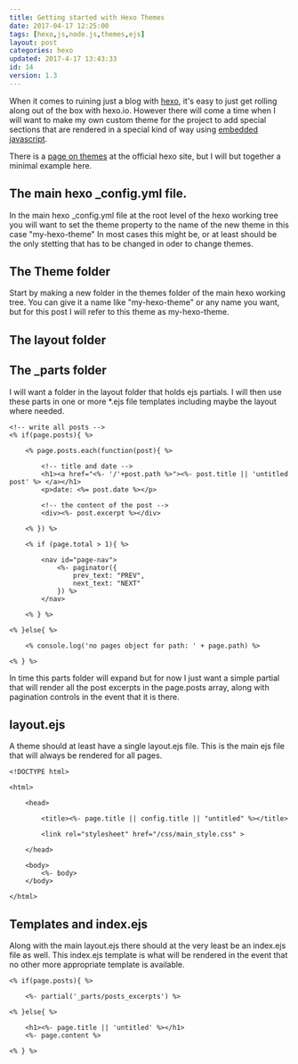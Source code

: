 ```yaml
---
title: Getting started with Hexo Themes
date: 2017-04-17 12:25:00
tags: [hexo,js,node.js,themes,ejs]
layout: post
categories: hexo
updated: 2017-4-17 13:43:33
id: 14
version: 1.3
---
```

When it comes to ruining just a blog with [hexo](https://hexo.io/), it's easy to just get rolling along out of the box with hexo.io. However there will come a time when I will want to make my own custom theme for the project to add special sections that are rendered in a special kind of way using [embedded javascript](http://www.embeddedjs.com/).

<!-- more -->

There is a [page on themes](https://hexo.io/docs/themes.html) at the official hexo site, but I will but together a minimal example here.

## The main hexo _config.yml file.

In the main hexo _config.yml file at the root level of the hexo working tree you will want to set the theme property to the name of the new theme in this case &#34;my-hexo-theme&#34; In most cases this might be, or at least should be the only stetting that has to be changed in oder to change themes.

## The Theme folder

Start by making a new folder in the themes folder of the main hexo working tree. You can give it a name like &#34;my-hexo-theme&#34; or any name you want, but for this post I will refer to this theme as my-hexo-theme.

## The layout folder

## The _parts folder

I will want a folder in the layout folder that holds ejs partials. I will then use these parts in one or more *.ejs file templates including maybe the layout where needed.

```ejs
<!-- write all posts -->
<% if(page.posts){ %>
 
    <% page.posts.each(function(post){ %>
 
        <!-- title and date -->
        <h1><a href="<%- '/'+post.path %>"><%- post.title || 'untitled post' %> </a></h1>
        <p>date: <%= post.date %></p>
 
        <!-- the content of the post -->
        <div><%- post.excerpt %></div>
 
    <% }) %>
 
    <% if (page.total > 1){ %>
 
        <nav id="page-nav">
            <%- paginator({
                prev_text: "PREV",
                next_text: "NEXT"
            }) %>
        </nav>
 
    <% } %>
 
<% }else{ %>
 
    <% console.log('no pages object for path: ' + page.path) %>
 
<% } %>
```

In time this parts folder will expand but for now I just want a simple partial that will render all the post excerpts in the page.posts array, along with pagination controls in the event that it is there.

## layout.ejs

A theme should at least have a single layout.ejs file. This is the main ejs file that will always be rendered for all pages.

```ejs
<!DOCTYPE html>
 
<html>
 
    <head>
 
        <title><%- page.title || config.title || "untitled" %></title>
 
        <link rel="stylesheet" href="/css/main_style.css" >
 
    </head>
 
    <body>
        <%- body>
    </body>
 
</html>
```

## Templates and index.ejs

Along with the main layout.ejs there should at the very least be an index.ejs file as well. This index.ejs template is what will be rendered in the event that no other more appropriate template is available.

```ejs
<% if(page.posts){ %>
 
    <%- partial('_parts/posts_excerpts') %>
 
<% }else{ %>
 
    <h1><%- page.title || 'untitled' %></h1>
    <%- page.content %>
 
<% } %>
```

<!--

## The Themes source folder.


## The Theme's _config.yml file


-->